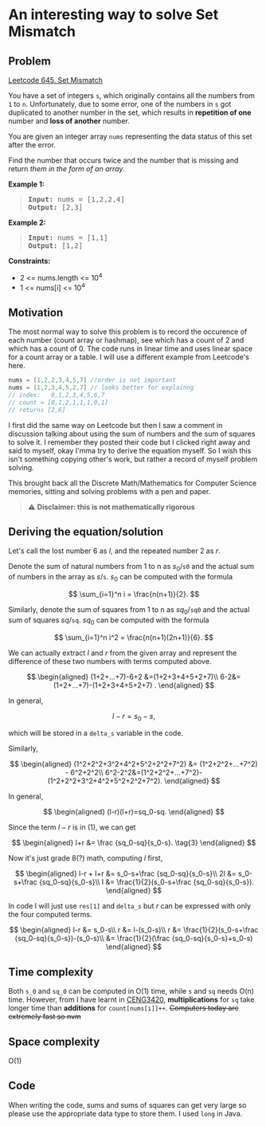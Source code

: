 # An interesting way to solve Set Mismatch
## Problem
[Leetcode 645. Set Mismatch](https://leetcode.com/problems/set-mismatch/)

You have a set of integers `s`, which originally contains all the numbers from `1` to `n`. Unfortunately, due to some error, one of the numbers in `s` got duplicated to another number in the set, which results in **repetition of one** number and **loss of another** number.

You are given an integer array `nums` representing the data status of this set after the error.

Find the number that occurs twice and the number that is missing and return *them in the form of an array*.

**Example 1:** 
> <pre><b>Input:</b> nums = [1,2,2,4]<b>
> Output:</b> [2,3]</pre>

**Example 2:** 
> <pre><b>Input:</b> nums = [1,1]<b>
> Output:</b> [1,2]</pre>

**Constraints:**

- 2 <= nums.length <= 10<sup>4</sup>
- 1 <= nums[i] <= 10<sup>4</sup>


## Motivation
The most normal way to solve this problem is to record the occurence of each number (count array or hashmap), see which has a count of 2 and which has a count of 0. The code runs in linear time and uses linear space for a count array or a table. I will use a different example from Leetcode's here.

```Java
nums = [1,2,2,3,4,5,7] //order is not important
nums = [1,2,3,4,5,2,7] // looks better for explainng
// index:   0,1,2,3,4,5,6,7
// count = [0,1,2,1,1,1,0,1] 
// returns [2,6]
```

I first did the same way on Leetcode but then I saw a comment in discussion talking about using the sum of numbers and the sum of squares to solve it. I remember they posted their code but I clicked right away and said to myself, okay I'mma try to derive the equation myself. So I wish this isn't  something copying other's work, but rather a record of myself problem solving.

This brought back all the Discrete Math/Mathematics for Computer Science memories, sitting and solving problems with a pen and paper.

> :warning: **Disclaimer: this is not mathematically rigorous**


## Deriving the equation/solution
Let's call the lost number 6 as $l$, and the repeated number 2 as $r$.

Denote the sum of natural numbers from 1 to n as $s_0$/`s0` and the actual sum of numbers in the array as $s$/`s`. $s_0$ can be computed with the formula 

$$
	\sum_{i=1}^n i = \frac{n(n+1)}{2}.
$$

Similarly, denote the sum of squares from 1 to n as $sq_0$/`sq0` and the actual sum of squares $sq$/`sq`. $sq_0$ can be computed with the formula 

$$
	\sum_{i=1}^n i^2 = \frac{n(n+1)(2n+1)}{6}.
$$

We can actually extract $l$ and $r$ from the given array and represent the difference of these two numbers with terms computed above.

$$
\begin{aligned}
 (1+2+...+7)-6+2 &=(1+2+3+4+5+2+7)\\
6-2&=(1+2+...+7)-(1+2+3+4+5+2+7) .
\end{aligned}
$$

In general,

$$
\begin{equation}
	l-r=s_0-s, \tag{1}
\end{equation}
$$

which will be stored in a `delta_s` variable in the code.

Similarly,

$$
\begin{aligned}
(1^2+2^2+3^2+4^2+5^2+2^2+7^2) &= (1^2+2^2+...+7^2) - 6^2+2^2\\
6^2-2^2&=(1^2+2^2+...+7^2)-(1^2+2^2+3^2+4^2+5^2+2^2+7^2).
\end{aligned}
$$

In general,

$$
\begin{aligned}
	(l-r)(l+r)=sq_0-sq.
\end{aligned}
$$

Since the term $l-r$ is in $(1)$, we can get

$$
\begin{aligned}
	l+r &= \frac {sq_0-sq}{s_0-s}. \tag{3}
\end{aligned}
$$

Now it's just grade 8(?) math, computing $l$ first,

$$
\begin{aligned}
	l-r + l+r &= s_0-s+\frac {sq_0-sq}{s_0-s}\\
	2l &= s_0-s+\frac {sq_0-sq}{s_0-s}\\
	l &= \frac{1}{2}(s_0-s+\frac {sq_0-sq}{s_0-s}).
\end{aligned}
$$

In code I will just use `res[1]` and `delta_s` but $r$ can be expressed with only the four computed terms.

$$
\begin{aligned}
	l-r  &= s_0-s\\
	r &= l-(s_0-s)\\
	r &= \frac{1}{2}(s_0-s+\frac {sq_0-sq}{s_0-s})-(s_0-s)\\
	 &= \frac{1}{2}(\frac {sq_0-sq}{s_0-s}+s_0-s)
\end{aligned}
$$


## Time complexity
Both `s_0` and `sq_0` can be computed in O(1) time, while `s` and `sq` needs O(n) time. However, from I have learnt in [CENG3420](http://www.cse.cuhk.edu.hk/~byu/CENG3420/2023Spring/index.html), **multiplications** for `sq` take longer time than **additions** for `count[nums[i]]++`.
~~Computers today are extremely fast so nvm~~
## Space complexity
O(1)

## Code
When writing the code, sums and sums of squares can get very large so please use the appropriate data type to store them. I used `long` in Java.

``` Java

```

